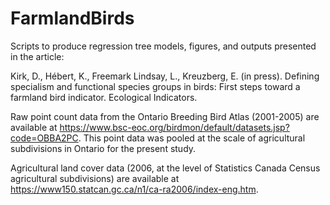 # FarmlandBirds

Scripts to produce regression tree models, figures, and outputs presented in the article:

Kirk, D., Hébert, K., Freemark Lindsay, L., Kreuzberg, E. (in press). Defining specialism and functional species groups in birds: First steps toward a farmland bird indicator. Ecological Indicators.
 
Raw point count data from the Ontario Breeding Bird Atlas (2001-2005) are available at https://www.bsc-eoc.org/birdmon/default/datasets.jsp?code=OBBA2PC. This point data was pooled at the scale of agricultural subdivisions in Ontario for the present study.

Agricultural land cover data (2006, at the level of Statistics Canada Census agricultural subdivisions) are available at https://www150.statcan.gc.ca/n1/ca-ra2006/index-eng.htm.
